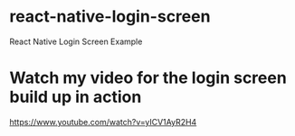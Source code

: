 # react-native-login-screen
React Native Login Screen Example

Watch my video for the login screen build up in action
============================================================
https://www.youtube.com/watch?v=yICV1AyR2H4

